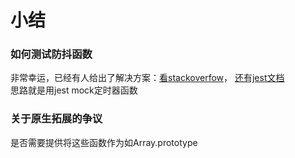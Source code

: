 # 小结
### 如何测试防抖函数
非常幸运，已经有人给出了解决方案：[看stackoverfow](https://stackoverflow.com/questions/52224447/jest-unit-test-for-a-debounce-function)，
[还有jest文档](https://jestjs.io/docs/en/timer-mocks)  
思路就是用jest mock定时器函数

### 关于原生拓展的争议
是否需要提供将这些函数作为如Array.prototype
